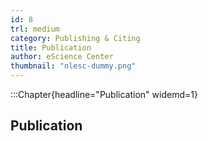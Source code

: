 ```yaml
---
id: 8
trl: medium
category: Publishing & Citing
title: Publication
author: eScience Center
thumbnail: "nlesc-dummy.png"
---
```


:::Chapter{headline="Publication" widemd=1}
## Publication
